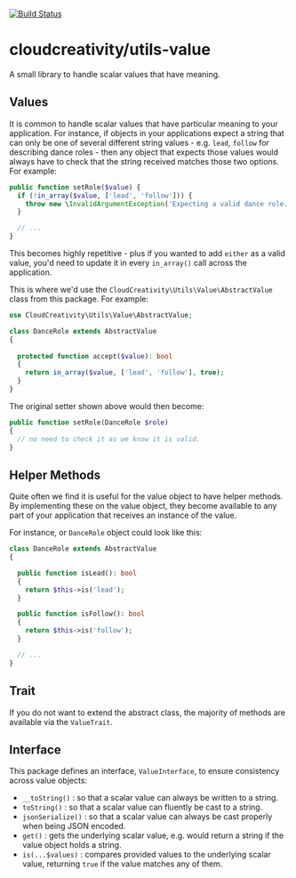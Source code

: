 [![Build Status](https://travis-ci.org/cloudcreativity/utils-value.svg?branch=master)](https://travis-ci.org/cloudcreativity/utils-value)

# cloudcreativity/utils-value

A small library to handle scalar values that have meaning.

## Values

It is common to handle scalar values that have particular meaning to your
application. For instance, if objects in your applications expect a string
that can only be one of several different string values - e.g. `lead`,
`follow` for describing dance roles - then any object that expects those values
would always have to check that the string received matches those two options.
For example:

``` php
public function setRole($value) {
  if (!in_array($value, ['lead', 'follow'])) {
    throw new \InvalidArgumentException('Expecting a valid dance role.');
  }

  // ...
}
```

This becomes highly repetitive - plus if you wanted to add `either` as a valid
value, you'd need to update it in every `in_array()` call across the
application.

This is where we'd use the `CloudCreativity\Utils\Value\AbstractValue`
class from this package. For example:

``` php
use CloudCreativity\Utils\Value\AbstractValue;

class DanceRole extends AbstractValue
{
  
  protected function accept($value): bool
  {
    return in_array($value, ['lead', 'follow'], true);
  }
}
```

The original setter shown above would then become:

``` php
public function setRole(DanceRole $role)
{
  // no need to check it as we know it is valid.
}
```

## Helper Methods

Quite often we find it is useful for the value object to have helper methods. By implementing
these on the value object, they become available to any part of your application that
receives an instance of the value.

For instance, or `DanceRole` object could look like this:

``` php
class DanceRole extends AbstractValue
{

  public function isLead(): bool
  {
    return $this->is('lead');
  }

  public function isFollow(): bool
  {
    return $this->is('follow');
  }

  // ... 
}
```

## Trait

If you do not want to extend the abstract class, the majority of methods are available via the `ValueTrait`.

## Interface

This package defines an interface, `ValueInterface`, to ensure consistency across value objects:

- `__toString()` : so that a scalar value can always be written to a string.
- `toString()` : so that a scalar value can fluently be cast to a string.
- `jsonSerialize()` : so that a scalar value can always be cast properly when being JSON encoded.
- `get()` : gets the underlying scalar value, e.g. would return a string if the value object holds a string.
- `is(...$values)` : compares provided values to the underlying scalar value, returning `true` if the value matches
any of them.

